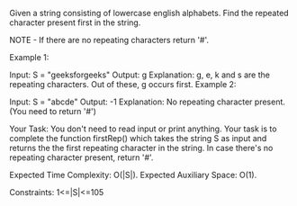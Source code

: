 Given a string consisting of lowercase english alphabets. Find the repeated character present first in the string.

NOTE - If there are no repeating characters return '#'.

Example 1:

Input:
S = "geeksforgeeks"
Output: g
Explanation: g, e, k and s are the repeating
characters. Out of these, g occurs first. 
Example 2:

Input: 
S = "abcde"
Output: -1
Explanation: No repeating character present. (You need to return '#')

Your Task:
You don't need to read input or print anything. Your task is to complete the function firstRep() which takes the string S as input and returns the the first repeating character in the string. In case there's no repeating character present, return '#'.


Expected Time Complexity: O(|S|).
Expected Auxiliary Space: O(1).


Constraints:
1<=|S|<=105
